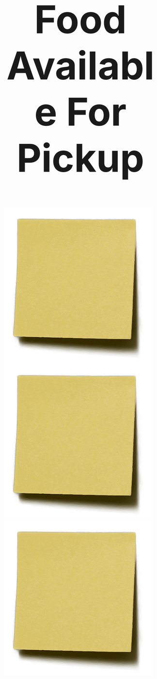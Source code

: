 <style>
body {
    background-image: url('https://cdn.wallpapersafari.com/79/26/hNdkJQ.jpg');
    background-repeat: no-repeat;
    background-size: cover;
}
</style>

<center><h1 style="font-size:900%;">Food Available For Pickup</center>

![postit](images/sticky.png)
![postit](images/sticky.png)
![postit](images/sticky.png)